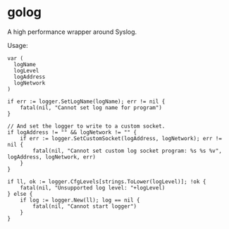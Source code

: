 golog
=====

A high performance wrapper around Syslog.

Usage:

    var (
      logName
      logLevel
      logAddress
      logNetwork
    )

	if err := logger.SetLogName(logName); err != nil {
		fatal(nil, "Cannot set log name for program")
	}

	// And set the logger to write to a custom socket.
	if logAddress != "" && logNetwork != "" {
		if err := logger.SetCustomSocket(logAddress, logNetwork); err != nil {
			fatal(nil, "Cannot set custom log socket program: %s %s %v", logAddress, logNetwork, err)
		}
	}

	if ll, ok := logger.CfgLevels[strings.ToLower(logLevel)]; !ok {
		fatal(nil, "Unsupported log level: "+logLevel)
	} else {
		if log := logger.New(ll); log == nil {
			fatal(nil, "Cannot start logger")
		}
	}
